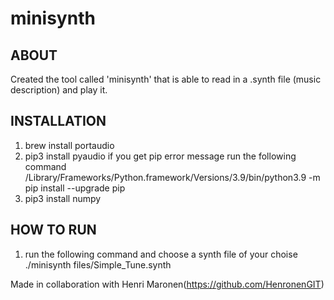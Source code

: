 # minisynth

## ABOUT

Created the tool called 'minisynth' that is able to read in a .synth file (music description) and play it.

## INSTALLATION

1. brew install portaudio
2. pip3 install pyaudio
	if you get pip error message run the following command
		/Library/Frameworks/Python.framework/Versions/3.9/bin/python3.9 -m pip install --upgrade pip
3. pip3 install numpy

## HOW TO RUN

1. run the following command and choose a synth file of your choise
	./minisynth files/Simple_Tune.synth


Made in collaboration with Henri Maronen(https://github.com/HenronenGIT)